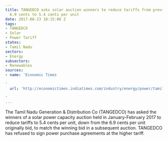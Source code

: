 ```yaml
---
title: TANGEDCO asks solar auction winners to reduce tariffs from previously negotiated
  6.9 cents to 5.4 cents per unit
date: 2017-08-23 18:15:00 Z
tags:
- TANGEDCO
- Solar
- Power Tariff
states:
- Tamil Nadu
sectors:
- Energy
subsectors:
- Renewables
sources:
- name: 'Economic Times

'
  url: 'http://economictimes.indiatimes.com/industry/energy/power/tamil-nadu-latest-to-push-solar-companies-for-post-auction-tariff-cut/articleshow/60077687.cms

'
---
```


The Tamil Nadu Generation & Distribution Co (TANGEDCO) has asked the winners of a solar power capacity auction held in January-February 2017 to reduce tariffs to 5.4 cents per unit, down from the 6.9 cents per unit originally bid, to match the winning bid in a subsequent auction. TANGEDCO has refused to sign power purchase agreements at the higher tariff.
